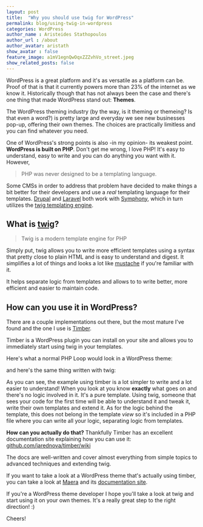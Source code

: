 ```yaml
---
layout: post
title:  "Why you should use twig for WordPress"
permalink: blog/using-twig-in-wordpress
categories: WordPress
author_name : Aristeides Stathopoulos
author_url : /about
author_avatar: aristath
show_avatar : false
feature_image: a1mV1egnQwOqxZZZvhVo_street.jpeg
show_related_posts: false
---
```


WordPress is a great platform and it's as versatile as a platform can be. Proof of that is that it currently powers more than 23% of the internet as we know it. Historically though that has not always been the case and there's one thing that made WordPress stand out: **Themes**.

The WordPress theming industry (by the way, is it theming or themeing? Is that even a word?) is pretty large and everyday we see new businesses pop-up, offering their own themes. The choices are practically limitless and you can find whatever you need.

One of WordPress's strong points is also -in my opinion- its weakest point. **WordPress is built on PHP**. Don't get me wrong, I love PHP! It's easy to understand, easy to write and you can do anything you want with it.
However,
> PHP was never designed to be a templating language.

Some CMSs in order to address that problem have decided to make things a bit better for their developers and use a _real_ templating language for their templates. [Drupal](https://www.drupal.org/) and [Laravel](http://laravel.com/) both work with [Symphony](http://symfony.com/), which in turn utilizes the [twig templating engine](http://twig.sensiolabs.org/).

## What is [twig](http://twig.sensiolabs.org/)?

> Twig is a modern template engine for PHP

Simply put, twig allows you to write more efficient templates using a syntax that pretty close to plain HTML and is easy to understand and digest. It simplifies a lot of things and looks a lot like [mustache](http://mustache.github.io/) if you're familiar with it.

It helps separate logic from templates and allows to to write better, more efficient and easier to maintain code.

## How can you use it in WordPress?

There are a couple implementations out there, but the most mature I've found and the one I use is [Timber](http://jarednova.github.io/timber/).

Timber is a WordPress plugin you can install on your site and allows you to immediately start using twig in your templates.

Here's what a normal PHP Loop would look in a WordPress theme:

<script src="https://gist.github.com/aristath/778ff9f96e04b8e2fc5b.js"></script>

and here's the same thing written with twig:

<script src="https://gist.github.com/aristath/a05e1f27329c19329381.js"></script>

As you can see, the example using timber is a lot simpler to write and a lot easier to understand! When you look at you know **exactly** what goes on and there's no logic involved in it. It's a pure template. Using twig, someone that sees your code for the first time will be able to understand it and tweak it, write their own templates and extend it. As for the logic behind the template, this does not belong in the template _view_ so it's included in a PHP file where you can write all your logic, separating logic from templates.

**How can you actually do that?** Thankfully Timber has an excellent documentation site explaining how you can use it: [github.com/jarednova/timber/wiki](https://github.com/jarednova/timber/wiki)

The docs are well-written and cover almost everything from simple topics to advanced techniques and extending twig.

If you want to take a look at a WordPress theme that's actually using timber, you can take a look at [Maera](https://github.com/presscodes/maera) and its [documentation site](http://maera.io/).


If you're a WordPress theme developer I hope you'll take a look at twig and start using it on your own themes. It's a really great step to the right direction! :)

Cheers!
